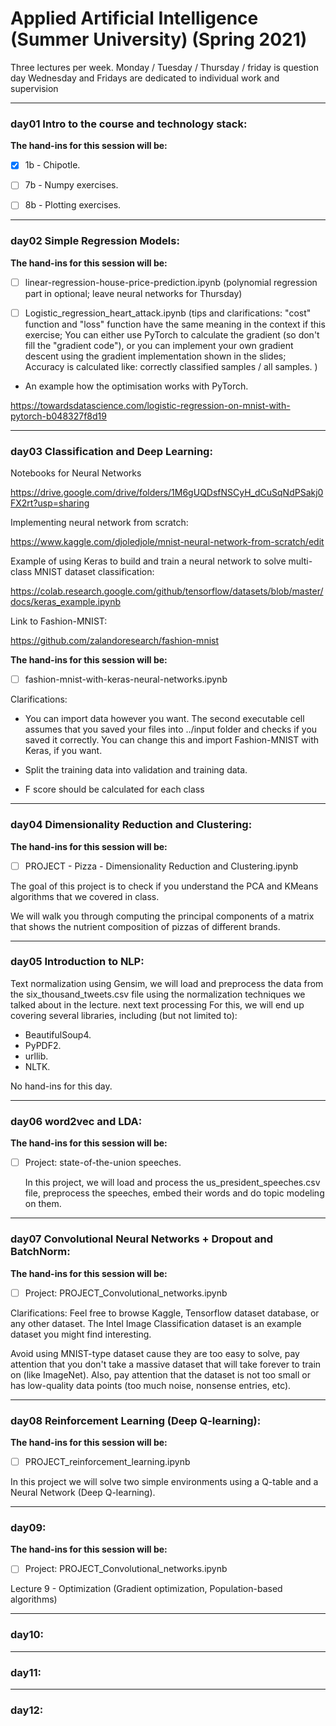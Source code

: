 # Applied Artificial Intelligence (Summer University) (Spring 2021)


Three lectures per week.
Monday / Tuesday / Thursday / friday is question day
Wednesday and Fridays are dedicated to individual work and supervision


***
### day01 Intro to the course and technology stack:
<b> The hand-ins for this session will be: </b>
- [x] 1b - Chipotle.

- [ ] 7b - Numpy exercises.

- [ ] 8b - Plotting exercises.


***
### day02 Simple Regression Models:

<b> The hand-ins for this session will be: </b>

- [ ] linear-regression-house-price-prediction.ipynb
(polynomial regression part in optional; leave neural networks for Thursday)

- [ ] Logistic_regression_heart_attack.ipynb
(tips and clarifications:
"cost" function and "loss" function have the same meaning in the context if this exercise;
You can either use PyTorch to calculate the  gradient (so don't fill the "gradient code"), or you can implement your own gradient descent using the gradient implementation shown in the slides;
Accuracy is calculated  like: correctly classified samples / all samples.
)

- An example how the optimisation works with PyTorch.

https://towardsdatascience.com/logistic-regression-on-mnist-with-pytorch-b048327f8d19

***
### day03 Classification and Deep Learning:
Notebooks for Neural Networks

https://drive.google.com/drive/folders/1M6gUQDsfNSCyH_dCuSqNdPSakj0FX2rt?usp=sharing

Implementing neural network from scratch:

https://www.kaggle.com/djoledjole/mnist-neural-network-from-scratch/edit

Example of using Keras to build and train a neural network to solve multi-class MNIST dataset classification:

https://colab.research.google.com/github/tensorflow/datasets/blob/master/docs/keras_example.ipynb

Link to Fashion-MNIST:

https://github.com/zalandoresearch/fashion-mnist

<b> The hand-ins for this session will be: </b>
- [ ] fashion-mnist-with-keras-neural-networks.ipynb

Clarifications:

* You can import data however you want. The second executable cell assumes that you saved your files into ../input folder and checks if you saved it correctly. You can change this and import Fashion-MNIST with Keras, if you want.

* Split the training data into validation and training data.

* F score should be calculated for each class


***

### day04 Dimensionality Reduction and Clustering:

<b> The hand-ins for this session will be: </b>

- [ ] PROJECT - Pizza - Dimensionality Reduction and Clustering.ipynb

The goal of this project is to check if you understand the PCA and KMeans algorithms that we covered in class.

We will walk you through computing the principal components of a matrix that shows the nutrient composition of pizzas of different brands.

***
### day05 Introduction to NLP:

Text normalization using Gensim, we will load and preprocess the data from the six_thousand_tweets.csv file using the normalization techniques we talked about in the lecture.
next text processing
For this, we will end up covering several libraries, including (but not limited to):
- BeautifulSoup4.
- PyPDF2.
- urllib.
- NLTK.

No hand-ins for this day.
***

### day06 word2vec and LDA:

<b> The hand-ins for this session will be: </b>
- [ ] Project: state-of-the-union speeches.

  In this project, we will load and process the us_president_speeches.csv file, preprocess the speeches, embed their words and do topic modeling on them.

***
### day07 Convolutional Neural Networks + Dropout and BatchNorm:

<b> The hand-ins for this session will be: </b>
- [ ] Project: PROJECT_Convolutional_networks.ipynb

Clarifications: Feel free to browse Kaggle, Tensorflow dataset database, or any other dataset. The Intel Image Classification dataset is an example dataset you might find interesting.

Avoid using MNIST-type dataset cause they are too easy to solve, pay attention that you don't take a massive dataset that will take forever to train on (like ImageNet). Also, pay attention that the dataset is not too small or has low-quality data points (too much noise, nonsense entries, etc).

***

### day08 Reinforcement Learning (Deep Q-learning):

<b> The hand-ins for this session will be: </b>
- [ ] PROJECT_reinforcement_learning.ipynb


In this project we will solve two simple environments using a Q-table and a Neural Network (Deep Q-learning).

***
### day09:

<b> The hand-ins for this session will be: </b>
- [ ] Project: PROJECT_Convolutional_networks.ipynb

Lecture 9 - Optimization (Gradient optimization, Population-based algorithms)
***
### day10:
***
### day11:
***
### day12:

